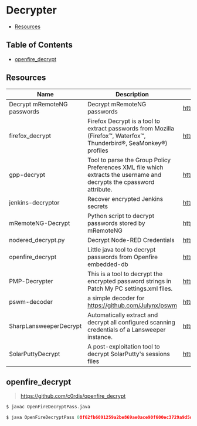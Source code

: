 # Decrypter

- [Resources](#resources)

## Table of Contents

- [openfire_decrypt](#openfire_decrypt)

## Resources

| Name | Description | URL |
| --- | --- | --- |
| Decrypt mRemoteNG passwords | Decrypt mRemoteNG passwords | https://github.com/gquere/mRemoteNG_password_decrypt |
| firefox_decrypt | Firefox Decrypt is a tool to extract passwords from Mozilla (Firefox™, Waterfox™, Thunderbird®, SeaMonkey®) profiles | https://github.com/unode/firefox_decrypt |
| gpp-decrypt | Tool to parse the Group Policy Preferences XML file which extracts the username and decrypts the cpassword attribute. | https://github.com/t0thkr1s/gpp-decrypt |
| jenkins-decryptor | Recover encrypted Jenkins secrets | https://github.com/dadevel/jenkins-decryptor |
| mRemoteNG-Decrypt | Python script to decrypt passwords stored by mRemoteNG | https://github.com/haseebT/mRemoteNG-Decrypt |
| nodered_decrypt.py | Decrypt Node-RED Credentials | https://gist.github.com/Yeeb1/fe9adcd39306e3ced6bdfc7758a43519 |
| openfire_decrypt | Little java tool to decrypt passwords from Openfire embedded-db | https://github.com/c0rdis/openfire_decrypt |
| PMP-Decrypter | This is a tool to decrypt the encrypted password strings in Patch My PC settings.xml files. | https://github.com/LuemmelSec/PMP-Decrypter |
| pswm-decoder | a simple decoder for https://github.com/Julynx/pswm | https://github.com/repo4Chu/pswm-decoder |
| SharpLansweeperDecrypt | Automatically extract and decrypt all configured scanning credentials of a Lansweeper instance. | https://github.com/Yeeb1/SharpLansweeperDecrypt |
| SolarPuttyDecrypt | A post-exploitation tool to decrypt SolarPutty's sessions files | https://github.com/VoidSec/SolarPuttyDecrypt |

## openfire_decrypt

> https://github.com/c0rdis/openfire_decrypt

```c
$ javac OpenFireDecryptPass.java
```

```c
$ java OpenFireDecryptPass 08f62fb6091259a2be869ae0ace90f600ec3729a9d5d4683 UaNTQtUV6S7kwm9
```
